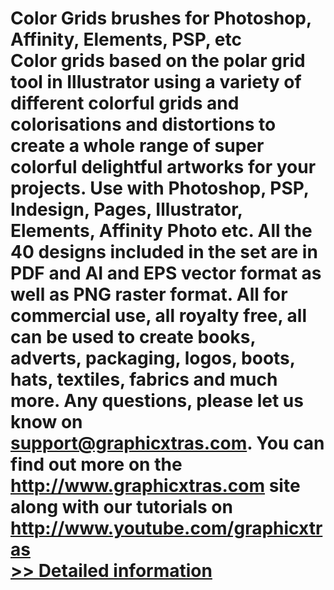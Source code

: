 # Color Grids brushes for Photoshop, Affinity, Elements, PSP, etc<br />Color grids based on the polar grid tool in Illustrator using a variety of different colorful grids and colorisations and distortions to create a whole range of super colorful delightful artworks for your projects. Use with Photoshop, PSP, Indesign, Pages, Illustrator, Elements, Affinity Photo etc. All the 40 designs included in the set are in PDF and AI and EPS vector format as well as PNG raster format. All for commercial use, all royalty free, all can be used to create books, adverts, packaging, logos, boots, hats, textiles, fabrics and much more. Any questions, please let us know on support@graphicxtras.com. You can find out more on the http://www.graphicxtras.com site along with our tutorials on http://www.youtube.com/graphicxtras<br />[>> Detailed information](https://secure.shareit.com/shareit/product.html?productid=300738584&affiliateid=200057808)